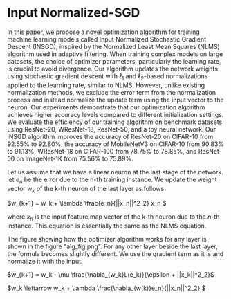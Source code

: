 # Input Normalized-SGD

In this paper, we propose a novel optimization algorithm for training machine learning models called Input Normalized Stochastic Gradient Descent (INSGD), inspired by the Normalized Least Mean Squares (NLMS) algorithm used in adaptive filtering. When training complex models on large datasets, the choice of optimizer parameters, particularly the learning rate, is crucial to avoid divergence. Our algorithm updates the network weights using stochastic gradient descent with $\ell_1$ and $\ell_2$-based normalizations applied to the learning rate, similar to NLMS. However, unlike existing normalization methods, we exclude the error term from the normalization process and instead normalize the update term using the input vector to the neuron. Our experiments demonstrate that our optimization algorithm achieves higher accuracy levels compared to different initialization settings. We evaluate the efficiency of our training algorithm on benchmark datasets using ResNet-20, WResNet-18, ResNet-50, and a toy neural network. Our INSGD algorithm improves the accuracy of ResNet-20 on CIFAR-10 from 92.55\% to 92.80\%, the accuracy of MobileNetV3 on CIFAR-10 from 90.83\% to 91.13\%, WResNet-18 on CIFAR-100 from 78.75\% to 78.85\%, and ResNet-50 on ImageNet-1K from 75.56\% to 75.89\%.

Let us assume that we have a linear neuron at the last stage of the network. 
let $e_n$ be the error due to the n-th training instance.
We update the weight vector $w_k$ of the k-th neuron of the last layer as follows

$w_{k+1} = w_k + \lambda \frac{e_n}{||x_n||^2_2}    x_n $

where $x_n$ is the input feature map vector of the k-th neuron due to the
$n$-th instance. This equation is essentially the same as the NLMS equation.

The figure showing how the optimizer algorithm works for any layer is shown in the figure "alg_fig.png". For any other layer beside the last layer, the formula becomes slightly different. We use the gradient term as it is and normalize it with the input. 

$w_{k+1} = w_k - \mu \frac{\nabla_{w_k}L(e_k)}{\epsilon + ||x_k||^2_2}$

$w_k \leftarrow w_k + \lambda \frac{\nabla_{w(k)}e_n}{||x_n||^2_2} $


